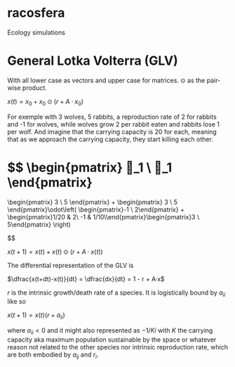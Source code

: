 # racosfera
Ecology simulations


# General Lotka Volterra (GLV)

With all lower case as vectors and upper case for matrices. $\odot$ as the pair-wise product.

$x(t) = x_0 + x_0\odot(r + A·x_0)$

For exemple with 3 wolves, 5 rabbits, a reproduction rate of 2 for rabbits and -1 for wolves, while
wolves grow 2 per rabbit eaten and rabbits lose 1 per wolf. And imagine that the carrying capacity is 20 for each, meaning that as we approach the carrying capacity, they start killing each other.

$$
\begin{pmatrix}
           🐺_1 \\
           🐇_1
\end{pmatrix}
=
\begin{pmatrix}
           3 \\
           5
\end{pmatrix} + \begin{pmatrix}
           3 \\
           5
\end{pmatrix}\odot\left(
    \begin{pmatrix}-1 \\ 2\end{pmatrix}
    + \begin{pmatrix}1/20 & 2\\ -1 & 1/10\\\end{pmatrix}\begin{pmatrix}3 \\ 5\end{pmatrix}
\right)

$$

$x(t+1) = x(t) + x(t)\odot(r + A·x(t))$

The differential representation of the GLV is

$\dfrac{x(t+dt)-x(t)}{dt} = \dfrac{dx}{dt} = 1 - r + A·x$





$r$ is the intrinsic growth/death rate of a species. It is logistically bound by $a_{ii}$ like so

$x(t+1) = x(t)(r + a_{ii})$

where $a_{ii} < 0$ and it might also represented as $-1/Ki$ with $K$ the carrying capacity aka maximum population sustainable by the space or whatever reason not related to the other species nor intrinsic reproduction rate, which are both embodied by $a_{ij}$ and $r_i$.
